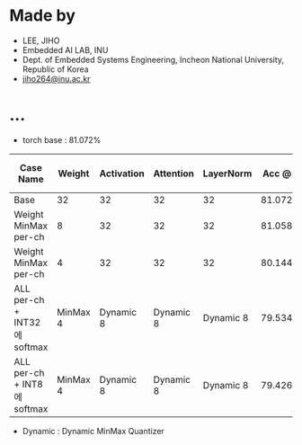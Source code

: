 
# Made by
- LEE, JIHO
- Embedded AI LAB, INU 
- Dept. of Embedded Systems Engineering, Incheon National University, Republic of Korea
- jiho264@inu.ac.kr  



# ...
- torch base : 81.072%

| Case Name                    | Weight   | Activation | Attention | LayerNorm | Acc @ 1 | Time for test |
| ---------------------------- | -------- | ---------- | --------- | --------- | ------- | ------------- |
| Base                         | 32       | 32         | 32        | 32        | 81.072% | 1:55          |
| Weight MinMax per-ch         | 8        | 32         | 32        | 32        | 81.058% | 2:08          |
| Weight MinMax per-ch         | 4        | 32         | 32        | 32        | 80.144% | 2:06          |
| ALL per-ch + INT32에 softmax | MinMax 4 | Dynamic 8  | Dynamic 8 | Dynamic 8 | 79.534% | 4:45          |
| ALL per-ch + INT8에 softmax  | MinMax 4 | Dynamic 8  | Dynamic 8 | Dynamic 8 | 79.426% | 5:17          |

- Dynamic : Dynamic MinMax Quantizer